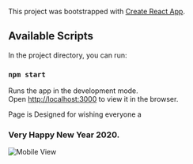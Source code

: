 This project was bootstrapped with [Create React App](https://github.com/facebook/create-react-app).

## Available Scripts

In the project directory, you can run:

### `npm start`

Runs the app in the development mode.<br />
Open [http://localhost:3000](http://localhost:3000) to view it in the browser.

Page is Designed for wishing everyone a 
### Very Happy New Year 2020.


![Mobile View](https://github.com/viragjainVJ/new-year-2020/src/icons/Mobile1.jpeg)
